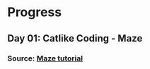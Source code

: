 # Progress
## Day 01: Catlike Coding - Maze
### Source: [Maze tutorial](http://catlikecoding.com/unity/tutorials/maze/)

